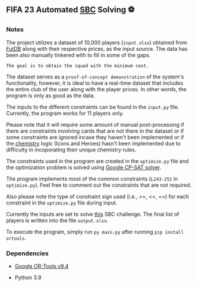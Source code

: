 ## FIFA 23 Automated [SBC](https://fifauteam.com/fifa-23-sbc/) Solving ⚽

### Notes 

The project utilizes a dataset of 10,000 players (`input.xlsx`) obtained from [FutDB](https://futdb.app)
along with their respective prices, as the input source. The data has been also manually tinkered with to fill in some of the gaps.  

`The goal is to obtain the squad with the minimum cost.` 

The dataset serves as a `proof-of-concept demonstration` of the system's functionality, however, it is ideal to have a real-time dataset that includes the entire club of the user along with the player prices. In other words, the program is only as good as the data.

The inputs to the different constraints can be found in the `input.py` file. Currently, the program works for 11 players only.

Please note that it will require some amount of manual post-processing if there are constraints involving cards that are not there in the dataset or if some constraints are ignored incase they haven't been implemented or if the [chemistry](https://www.rockpapershotgun.com/fifa-23-chemistry) logic (Icons and Heroes) hasn't been implemented due to difficulty in incoporating their unique chemistry rules.

The constraints used in the program are created in the `optimize.py` file and the optimization problem is solved using [Google CP-SAT solver](https://developers.google.com/optimization/cp/cp_solver).

The program implements most of the common constraints (`L243-252` in `optimize.py`). Feel free to comment out the constraints that are not required. 

Also please note the type of constraint sign used (i.e., >=, <=, ==) for each constraint in the `optimize.py` file during input.

Currently the inputs are set to solve [this](https://www.futbin.com/squad-building-challenge/ea/1290/Premier%20League%20&%20LaLiga) SBC challenge. The final list of players is written into the file `output.xlsx`.

To execute the program, simply run `py main.py` after running `pip install ortools`.

### Dependencies

- [Google OR-Tools v9.4](https://github.com/google/or-tools)

- Python 3.9